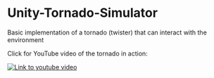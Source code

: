 # Unity-Tornado-Simulator

Basic implementation of a tornado (twister) that can interact with the environment

Click for YouTube video of the tornado in action:

[![Link to youtube video](https://img.youtube.com/vi/IlhdLQ5NU5E/0.jpg)](https://www.youtube.com/watch?v=IlhdLQ5NU5E)